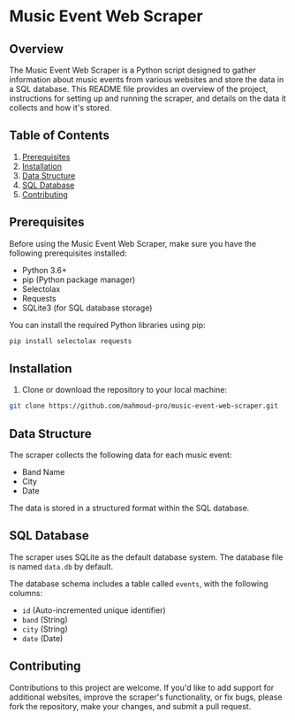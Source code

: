 # Music Event Web Scraper

## Overview

The Music Event Web Scraper is a Python script designed to gather information about music events from various websites and store the data in a SQL database. This README file provides an overview of the project, instructions for setting up and running the scraper, and details on the data it collects and how it's stored.

## Table of Contents

1. [Prerequisites](#prerequisites)
2. [Installation](#installation)
3. [Data Structure](#data-structure)
4. [SQL Database](#sql-database)
5. [Contributing](#contributing)

## Prerequisites

Before using the Music Event Web Scraper, make sure you have the following prerequisites installed:

- Python 3.6+
- pip (Python package manager)
- Selectolax
- Requests
- SQLite3 (for SQL database storage)

You can install the required Python libraries using pip:

```bash
pip install selectolax requests
```

## Installation

1. Clone or download the repository to your local machine:

```bash
git clone https://github.com/mahmoud-pro/music-event-web-scraper.git
```

## Data Structure

The scraper collects the following data for each music event:

- Band Name
- City
- Date

The data is stored in a structured format within the SQL database.

## SQL Database

The scraper uses SQLite as the default database system. The database file is named `data.db` by default. 

The database schema includes a table called `events`, with the following columns:

- `id` (Auto-incremented unique identifier)
- `band` (String)
- `city` (String)
- `date` (Date)

## Contributing

Contributions to this project are welcome. If you'd like to add support for additional websites, improve the scraper's functionality, or fix bugs, please fork the repository, make your changes, and submit a pull request.

